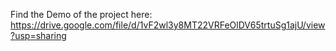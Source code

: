 Find the Demo of the project here: https://drive.google.com/file/d/1vF2wl3y8MT22VRFeOlDV65trtuSg1ajU/view?usp=sharing
